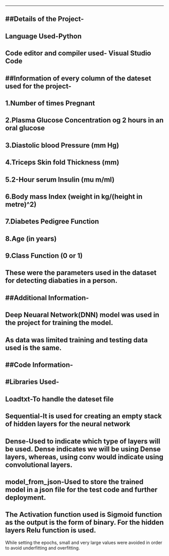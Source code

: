 ----------------------------
##Details of the Project-
----------------------------
Language Used-Python
----------------------------
Code editor and compiler used- Visual Studio Code
------------------------------------------------------------------------------------
##Information of every column of the dateset used for the project-
----------------------------
1.Number of times Pregnant
----------------------------
2.Plasma Glucose Concentration og 2 hours in an oral glucose
----------------------------
3.Diastolic blood Pressure (mm Hg)
----------------------------
4.Triceps Skin fold Thickness (mm)
----------------------------
5.2-Hour serum Insulin (mu m/ml)
----------------------------
6.Body mass Index (weight in kg/(height in metre)^2)
----------------------------
7.Diabetes Pedigree Function
----------------------------
8.Age (in years)
----------------------------
9.Class Function (0 or 1)
----------------------------
These were the parameters used in the dataset for detecting diabaties in a person.
-------------------------------------------------------------------------------------
##Additional Information-
----------------------------
Deep Neuaral Network(DNN) model was used in the project for training the model.
----------------------------
As data was limited training and testing data used is the same.
-------------------------------------------------------------------------------------
##Code Information-
----------------------------
#Libraries Used-
----------------------------
Loadtxt-To handle the dateset file
----------------------------
Sequential-It is used for creating an empty stack of hidden layers for the neural network
----------------------------
Dense-Used to indicate which type of layers will be used. Dense indicates we will be using Dense layers, whereas, using conv would indicate using convolutional layers.
----------------------------
model_from_json-Used to store the trained model in a json file for the test code and further deployment.
----------------------------
The Activation function used is Sigmoid function as the output is the form of binary. For the hidden layers Relu function is used.
----------------------------
While setting the epochs, small and very large values were avoided in order to avoid underfitting and overfitting.
